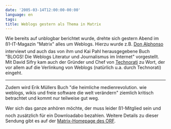 ```yaml
---
date: '2005-03-14T12:00:00-00:00'
language: en
tags:
title: Weblogs gestern als Thema in Matrix
---
```



Wie bereits auf unblogbar berichtet wurde, drehte sich gestern Abend im ß1-IT-Magazin "Matrix" alles um Weblogs. Hierzu wurde z.B. <a href="http://www.blogbar.de">Don Alphonso</a> interviewt und auch das von ihm und Kai Pahl herausgegebene Buch "BLOGS! Die Weblogs Literatur und Journalismus im Internet" vorgestellt. Mit David Sifry kam auch der Gründer und Chef von <a href="http://www.technorati.com">Technorati</a> zu Wort, der vor allem auf die Verlinkung von Weblogs (natürlich u.a. durch Technorati) eingeht.

-------------------------------



Zudem wird Erik Müllers Buch "die heimliche medienrevolution. wie weblogs, wikis und freie software die welt verändern" ziemlich kritisch betrachtet und kommt nur teilweise gut weg. 



Wer sich das ganze anhören möchte, der muss leider ß1-Mitglied sein und noch zusätzlich für ein Downloadabo bezahlen. Weitere Details zu dieser Sendung gibt es auf der <a href="http://matrix.orf.at/coming.htm">Matrix-Homepage des ORF</a>.